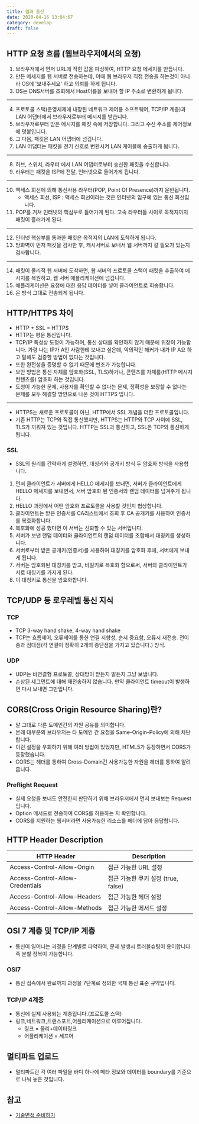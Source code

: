 ```yaml
---
title: 웹과 통신
date: 2020-04-16 13:04:67
category: develop
draft: false
---
```


## HTTP 요청 흐름 (웹브라우저에서의 요청)

1. 브라우저에서 먼저 URL에 적힌 값을 파싱하여, HTTP 요청 메세지를 만듭니다.
2. 만든 메세지를 웹 서버로 전송하는데, 이때 웹 브라우저 직접 전송을 하는것이 아니라 OS에 '보내주세요' 하고 의뢰를 하게 됩니다.
3. OS는 DNS서버를 조회해서 Host이름을 보내야 할 IP 주소로 변환하게 됩니다.

---

4. 프로토콜 스택(운영체제에 내장된 네트워크 제어용 소프트웨어, TCP/IP 계층)과 LAN 어댑터에서 브라우저로부터 메시지를 받습니다.
5. 브라우저로부터 받은 메시지를 패킷 속에 저장합니다. 그리고 수신 주소를 제어정보에 덧붙입니다.
6. 그 다음, 패킷은 LAN 어댑터에 넘깁니다.
7. LAN 어댑터는 패킷을 전기 신호로 변환시켜 LAN 케이블에 송출하게 됩니다.

---

8. 허브, 스위치, 라우터 에서 LAN 어댑터로부터 송신한 패킷을 수신합니다.
9. 라우터는 패킷을 ISP에 전달, 인터넷으로 들어가게 됩니다.

---

10. 액세스 회선에 의해 통신사용 라우터(POP, Point Of Presence)까지 운반됩니다.
    - 액세스 회선, ISP : 액세스 회선이라는 것은 인터넷의 입구에 있는 통신 회선입니다.
11. POP를 거쳐 인터넷의 핵심부로 들어가게 된다. 고속 라우터들 사이로 목적지까지 패킷이 흘러가게 된다.

---

12. 인터넷 핵심부를 통과한 패킷은 목적지의 LAN에 도착하게 됩니다.
13. 방화벽이 먼저 패킷을 검사한 후, 캐시서버로 보내서 웹 서버까지 갈 필요가 있는지 검사합니다.

---

14. 패킷이 물리적 웹 서버에 도착하면, 웹 서버의 프로토콜 스택이 패킷을 추출하여 메시지를 복원하고, 웹 서버 애플리케이션에 넘깁니다.
15. 애플리케이션은 요청에 대한 응답 데이터를 넣어 클라이언트로 회송합니다.
16. 온 방식 그대로 전송되게 됩니다.

## HTTP/HTTPS 차이

- HTTP + SSL = HTTPS
- HTTP는 평문 통신입니다.
- TCP/IP 특성상 도청이 가능하며, 통신 상대를 확인하지 않기 때문에 위장이 가능합니다. 가령 나는 IP가 A인 사람한테 보내고 싶은데, 악의적인 해커가 내가 IP A요 하고 말해도 검증할 방법이 없다는 것입니다.
- 또한 완전성을 증명할 수 없기 때문에 변조가 가능합니다.
- 보안 방법은 통신 자체를 암호화(SSL, TLS)하거나, 콘텐츠를 자체를(HTTP 메시지 컨텐츠를) 암호화 하는 것입니다.
- 도청이 가능한 문제, 사용자를 확인할 수 없다는 문제, 정확성을 보장할 수 없다는 문제를 모두 해결할 방안으로 나온 것이 HTTPS 입니다.

---

- HTTPS는 새로운 프로토콜이 아닌, HTTP에서 SSL 개념을 더한 프로토콜입니다.
- 기존 HTTP는 TCP와 직접 통신했지만, HTTPS는 HTTP와 TCP 사이에 SSL, TLS가 끼워져 있는 것입니다. HTTP는 SSL과 통신하고, SSL은 TCP와 통신하게 됩니다.

### SSL

- SSL의 원리를 간략하게 설명하면, 대칭키와 공개키 방식 두 암호화 방식을 사용합니다.

1. 먼저 클라이언트가 서버에게 HELLO 메세지를 보내면, 서버가 클라이언트에게 HELLO 메세지를 보내면서, 서버 암호화 된 인증서와 랜덤 데이터를 넘겨주게 됩니다.
2. HELLO 과정에서 어떤 암호화 프로토콜을 사용할 것인지 협상합니다.
3. 클라이언트는 받은 인증서를 CA리스트에서 조회 후 CA 공개키를 사용하여 인증서를 복호화합니다.
4. 복호화에 성공 했다면 이 서버는 신뢰할 수 있는 서버입니다.
5. 서버가 보낸 랜덤 데이터와 클라이언트의 랜덤 데이터를 조합해서 대칭키를 생성하니다.
6. 서버로부터 받은 공개키(인증서)를 사용하여 대칭키를 암호화 후에, 서버에게 보내게 됩니다.
7. 서버는 암호화된 대칭키를 받고, 비밀키로 복호화 함으로써, 서버와 클라이언트가 서로 대칭키를 가지게 된다.
8. 이 대칭키로 통신을 암호화합니다.

## TCP/UDP 등 로우레벨 통신 지식

### TCP

- TCP 3-way hand shake, 4-way hand shake
- TCP는 흐름제어, 오류제어를 통한 연결 지향성, 순서 중요함, 오류시 재전송. 전이중과 점대점(각 연결이 정확히 2개의 종단점을 가지고 있습니다.) 방식.

### UDP

- UDP는 비연결형 프로토콜, 상대방이 받든지 말든지 그냥 보냅니다.
- 손상된 세그먼트에 대해 재전송하지 않습니다. 만약 클라이언트 timeout이 발생하면 다시 보내면 그만입니다.

## CORS(Cross Origin Resource Sharing)란?

- 말 그대로 다른 도메인간의 자원 공유를 의미합니다.
- 본래 대부분의 브라우저는 타 도메인 간 요청을 Same-Origin-Policy에 의해 차단합니다.
- 이런 설정을 우회하기 위해 여러 방법이 있었지만, HTML5가 등장하면서 CORS가 등장했습니다.
- CORS는 헤더를 통하여 Cross-Domain간 사용가능한 자원을 헤더를 통하여 알려줍니다.

### Preflight Request

- 실제 요청을 보내도 안전한지 판단하기 위해 브라우저에서 먼저 보내보는 Request 입니다.
- Option 메서드로 전송하여 CORS를 허용하는 지 확인합니다.
- CORS를 지원하는 웹서버라면 사용가능한 리소스를 헤더에 담아 응답합니다.

## HTTP Header Description

| HTTP Header                      | Description                         |
| -------------------------------- | ----------------------------------- |
| Access-Control-Allow-Origin      | 접근 가능한 URL 설정                |
| Access-Control-Allow-Credentials | 접근 가능한 쿠키 설정 (true, false) |
| Access-Control-Allow-Headers     | 접근 가능한 헤더 설정               |
| Access-Control-Allow-Methods     | 접근 가능한 메서드 설정             |

## OSI 7 계층 및 TCP/IP 계층

- 통신이 일어나는 과정을 단계별로 파악하여, 문제 발생시 트러블슈팅이 용이합니다. 즉 분할 정복이 가능합니다.

### OSI7

- 통신 접속에서 완료까지 과정을 7단계로 정의한 국제 통신 표준 규약입니다.

### TCP/IP 4계층

- 통신에 실제 사용되는 계층입니다.(프로토콜 스택)
- 링크,네트워크,트랜스포트,어플리케이션으로 이루어집니다.
  - 링크 = 물리+데이터링크
  - 어플리케이션 = 세프어

## 멀티파트 업로드

- 멀티파트란 각 여러 파일을 바디 하나에 메타 정보와 데이터를 boundary를 기준으로 나눠 놓은 것입니다.

## 참고

- [기술면접 준비하기](https://velog.io/@hygoogi/%EA%B8%B0%EC%88%A0%EB%A9%B4%EC%A0%91-%EC%A4%80%EB%B9%84%ED%95%98%EA%B8%B0)
